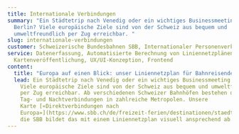 ```yaml
---
title: Internationale Verbindungen
summary: "Ein Städtetrip nach Venedig oder ein wichtiges Businessmeeting in
  Berlin? Viele europäische Ziele sind von der Schweiz aus bequem und
  umweltfreundlich per Zug erreichbar. "
slug: internationale-verbindungen
customer: Schweizerische Bundesbahnen SBB, Internationaler Personenverkehr
service: Datenerfassung, Automatisierte Berechnung von Liniennetzplänen,
  Kartenveröffentlichung, UX/UI-Konzeption, Frontend
content:
  title: "Europa auf einen Blick: unser Liniennetzplan für Bahnreisende"
  lead: Ein Städtetrip nach Venedig oder ein wichtiges Businessmeeting in Berlin?
    Viele europäische Ziele sind von der Schweiz aus bequem und umweltfreundlich
    per Zug erreichbar. Ab verschiedenen Schweizer Bahnhöfen bestehen direkte
    Tag- und Nachtverbindungen in zahlreiche Metropolen. Unsere
    Karte [«Direktverbindungen nach
    Europa»](https://www.sbb.ch/de/freizeit-ferien/destinationen/staedte-laender-europa.html) für
    die SBB bildet das mit einem Liniennetzplan visuell ansprechend ab.
---
```

